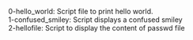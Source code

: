 0-hello_world: Script file to print hello world. <br />
1-confused_smiley: Script displays a confused smiley <br />
2-hellofile: Script to display the content of passwd file <br />

